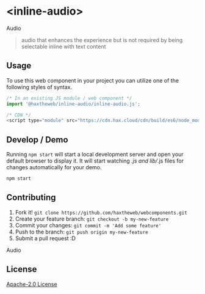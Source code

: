 # &lt;inline-audio&gt;

Audio
> audio that enhances the experience but is not required by being selectable inline with text content

## Usage
To use this web component in your project you can utilize one of the following styles of syntax.

```js
/* In an existing JS module / web component */
import '@haxtheweb/inline-audio/inline-audio.js';

/* CDN */
<script type="module" src="https://cdn.hax.cloud/cdn/build/es6/node_modules/@haxtheweb/inline-audio/inline-audio.js"></script>
```

## Develop / Demo
Running `npm start` will start a local development server and open your default browser to display it. It will start watching *.js and lib/*.js files for changes automatically for your demo.
```bash
npm start
```


## Contributing

1. Fork it! `git clone https://github.com/haxtheweb/webcomponents.git`
2. Create your feature branch: `git checkout -b my-new-feature`
3. Commit your changes: `git commit -m 'Add some feature'`
4. Push to the branch: `git push origin my-new-feature`
5. Submit a pull request :D

Audio

## License
[Apache-2.0 License](http://opensource.org/licenses/Apache-2.0)